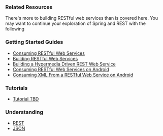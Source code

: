 ### Related Resources

There's more to building RESTful web services than is covered here. You may want to continue your exploration of Spring and REST with the following

### Getting Started Guides

* [Consuming RESTful Web Services][gs-consuming-rest]
* [Building RESTful Web Services][gs-rest-service]
* [Building a Hypermedia Driven REST Web Service][gs-rest-hateoas]
* [Consuming RESTful Web Services on Android][gs-consuming-rest-android]
* [Consuming XML From a RESTful Web Service on Android][gs-consuming-rest-xml-android]

[gs-consuming-rest]: /guides/gs/consuming-rest/content
[gs-rest-service]: /guides/gs/rest-service
[gs-consuming-rest-android]: /guides/gs/consuming-rest-android/content
[gs-rest-hateoas]: /guides/gs/rest-hateoas/content
[gs-consuming-rest-xml-android]: /guides/gs/consuming-rest-xml-android/content

### Tutorials

* [Tutorial TBD][tut-tbd]

[tut-tbd]: /guides/tutorials/tbd

### Understanding

* [REST][u-rest]
* [JSON][u-json]

[u-rest]: /understanding/rest
[u-json]: /understanding/json
